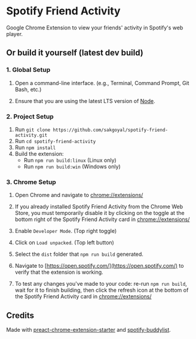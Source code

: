 # Spotify Friend Activity

Google Chrome Extension to view your friends' activity in Spotify's web player.

<!-- ## Add to Chrome (latest release)

Add the extension to your browser from the [Chrome Web Store](https://chrome.google.com/webstore/detail/spotify-friend-activity/amlnlcdighbhfciijpnofbpphfnkmeaa). -->

## Or build it yourself (latest dev build)

### 1. Global Setup

1. Open a command-line interface. (e.g., Terminal, Command Prompt, Git Bash, etc.)

2. Ensure that you are using the latest LTS version of [Node](https://nodejs.org/en/download/).

### 2. Project Setup

1. Run `git clone https://github.com/sakgoyal/spotify-friend-activity.git`
2. Run `cd spotify-friend-activity`
3. Run `npm install`
4. Build the extension:
   - Run `npm run build:linux` (Linux only)
   - Run `npm run build:win` (Windows only)

### 3. Chrome Setup

1. Open Chrome and navigate to [chrome://extensions/](chrome://extensions/)

2. If you already installed Spotify Friend Activity from the Chrome Web Store, you must temporarily disable it by clicking on the toggle at the bottom right of the Spotify Friend Activity card in [chrome://extensions/](chrome://extensions/)

3. Enable `Developer Mode`. (Top right toggle)

4. Click on `Load unpacked`. (Top left button)

5. Select the `dist` folder that `npm run build` generated.

6. Navigate to [https://open.spotify.com/](https://open.spotify.com/) to verify that the extension is working.

7. To test any changes you've made to your code: re-run `npm run build`, wait for it to finish building, then click the refresh icon at the bottom of the Spotify Friend Activity card in [chrome://extensions/](chrome://extensions/)

## Credits

Made with [preact-chrome-extension-starter](https://github.com/andrewctate/preact-chrome-extension-starter) and [spotify-buddylist](https://github.com/valeriangalliat/spotify-buddylist).
